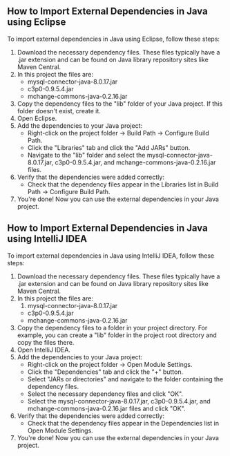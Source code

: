 ## How to Import External Dependencies in Java using Eclipse

To import external dependencies in Java using Eclipse, follow these steps:

1. Download the necessary dependency files. These files typically have a .jar extension and can be found on Java library repository sites like Maven Central.
2. In this project the files are:
   - mysql-connector-java-8.0.17.jar
   - c3p0-0.9.5.4.jar
   - mchange-commons-java-0.2.16.jar
3. Copy the dependency files to the "lib" folder of your Java project. If this folder doesn't exist, create it.
4. Open Eclipse.
5. Add the dependencies to your Java project:
   - Right-click on the project folder -> Build Path -> Configure Build Path.
   - Click the "Libraries" tab and click the "Add JARs" button.
   - Navigate to the "lib" folder and select the mysql-connector-java-8.0.17.jar, c3p0-0.9.5.4.jar, and mchange-commons-java-0.2.16.jar files.
6. Verify that the dependencies were added correctly:
   - Check that the dependency files appear in the Libraries list in Build Path -> Configure Build Path.
7. You're done! Now you can use the external dependencies in your Java project.



## How to Import External Dependencies in Java using IntelliJ IDEA

To import external dependencies in Java using IntelliJ IDEA, follow these steps:

1. Download the necessary dependency files. These files typically have a .jar extension and can be found on Java library repository sites like Maven Central.
2. In this project the files are:
   1. mysql-connector-java-8.0.17.jar
   - c3p0-0.9.5.4.jar
   - mchange-commons-java-0.2.16.jar
3. Copy the dependency files to a folder in your project directory. For example, you can create a "lib" folder in the project root directory and copy the files there.
4. Open IntelliJ IDEA.
5. Add the dependencies to your Java project:
   - Right-click on the project folder -> Open Module Settings.
   - Click the "Dependencies" tab and click the "+" button.
   - Select "JARs or directories" and navigate to the folder containing the dependency files.
   - Select the necessary dependency files and click "OK".
   - Select the mysql-connector-java-8.0.17.jar, c3p0-0.9.5.4.jar, and mchange-commons-java-0.2.16.jar files and click "OK".
6. Verify that the dependencies were added correctly:
   - Check that the dependency files appear in the Dependencies list in Open Module Settings.
7. You're done! Now you can use the external dependencies in your Java project.